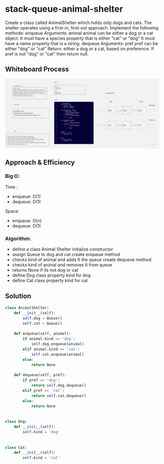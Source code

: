 # stack-queue-animal-shelter
<!-- Description of the challenge -->
Create a class called AnimalShelter which holds only dogs and cats.
The shelter operates using a first-in, first-out approach.
Implement the following methods:
enqueue
Arguments: animal
animal can be either a dog or a cat object.
It must have a species property that is either "cat" or "dog"
It must have a name property that is a string.
dequeue
Arguments: pref
pref can be either "dog" or "cat"
Return: either a dog or a cat, based on preference.
If pref is not "dog" or "cat" then return null.
## Whiteboard Process
<!-- Embedded whiteboard image -->
![whiteboard](./whiteboard.jpg)
## Approach & Efficiency
<!-- What approach did you take? Why? What is the Big O space/time for this approach? -->
### Big O:
Time :
- enqueue: O(1)
- dequeue: O(1)

Space:
- enqueue: O(n)
- dequeue: O(1)
### Algorithm: 
- define a class Animal Shelter initialize constructor 
- assign Queue to dog and cat create enqueue method
- checks kind of animal and adds It the queue create dequeue method 
- checks kind of animal and removes It from queue 
- returns None if its not dog or cat 
- define Dog class property kind for dog 
- define Cat class property kind for cat 


## Solution
<!-- Show how to run your code, and examples of it in action -->
``` python
class AnimalShelter:
    def __init__(self):
        self.dog = Queue()
        self.cat = Queue()

    def enqueue(self, animal):
        if animal.kind == 'dog':
            self.dog.enqueue(animal)
        elif animal.kind == 'cat':
            self.cat.enqueue(animal)
        else:
            return None

    def dequeue(self, pref):
        if pref == 'dog':
            return self.dog.dequeue()
        elif pref == 'cat':
            return self.cat.dequeue()
        else:
            return None


class Dog:
    def __init__(self):
        self.kind = 'dog'


class Cat:
    def __init__(self):
        self.kind = 'cat'

```